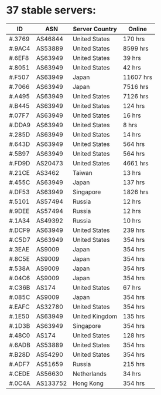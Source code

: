 # 37 stable servers:

| ID | ASN | Server Country | Online |
| ------ | ------ | ------ | ------ |
| #.3769 | AS46844 | United States | 170 hrs |
| #.9AC4 | AS53889 | United States | 8599 hrs |
| #.6EF8 | AS63949 | United States | 39 hrs |
| #.8051 | AS63949 | United States | 42 hrs |
| #.F507 | AS63949 | Japan | 11607 hrs |
| #.7066 | AS63949 | Japan | 7516 hrs |
| #.A495 | AS63949 | United States | 7126 hrs |
| #.B445 | AS63949 | United States | 124 hrs |
| #.07F7 | AS63949 | United States | 16 hrs |
| #.DDA9 | AS63949 | United States | 8 hrs |
| #.285D | AS63949 | United States | 14 hrs |
| #.643D | AS63949 | United States | 564 hrs |
| #.5B97 | AS63949 | United States | 564 hrs |
| #.FD9D | AS20473 | United States | 4661 hrs |
| #.21CE | AS3462 | Taiwan | 13 hrs |
| #.455C | AS63949 | Japan | 137 hrs |
| #.DF53 | AS63949 | Singapore | 1826 hrs |
| #.5101 | AS57494 | Russia | 12 hrs |
| #.9DEE | AS57494 | Russia | 12 hrs |
| #.1A34 | AS49392 | Russia | 10 hrs |
| #.DCF9 | AS63949 | United States | 239 hrs |
| #.C5D7 | AS63949 | United States | 354 hrs |
| #.3EAE | AS9009 | Japan | 354 hrs |
| #.8C5E | AS9009 | Japan | 354 hrs |
| #.538A | AS9009 | Japan | 354 hrs |
| #.04C6 | AS9009 | Japan | 354 hrs |
| #.C36B | AS174 | United States | 67 hrs |
| #.085C | AS9009 | Japan | 354 hrs |
| #.EAFC | AS32780 | United States | 354 hrs |
| #.1E50 | AS63949 | United Kingdom | 135 hrs |
| #.1D3B | AS63949 | Singapore | 354 hrs |
| #.48C0 | AS174 | United States | 128 hrs |
| #.6ADB | AS53889 | United States | 354 hrs |
| #.B28D | AS54290 | United States | 354 hrs |
| #.ADF7 | AS51659 | Russia | 215 hrs |
| #.CEDE | AS56630 | Netherlands | 34 hrs |
| #.0C4A | AS133752 | Hong Kong | 354 hrs |

